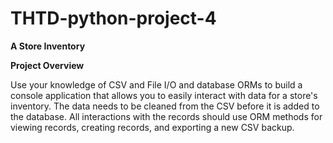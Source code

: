 # THTD-python-project-4
**A Store Inventory**

**Project Overview**

Use your knowledge of CSV and File I/O and database ORMs to build a console application that allows you to easily interact with data for a store's inventory. The data needs to be cleaned from the CSV before it is added to the database. All interactions with the records should use ORM methods for viewing records, creating records, and exporting a new CSV backup.
